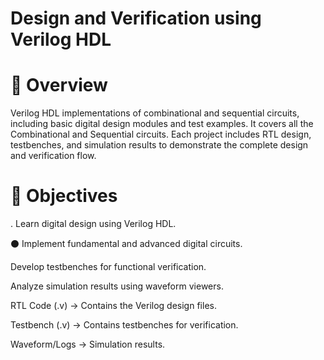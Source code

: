 # Design and Verification using Verilog HDL
# 📌 Overview
Verilog HDL implementations of combinational and sequential circuits, including basic digital design modules and test examples. It covers all the Combinational and Sequential circuits. Each project includes RTL design, testbenches, and simulation results to demonstrate the complete design and verification flow.

# 🎯 Objectives
. Learn digital design using Verilog HDL.

⚫ Implement fundamental and advanced digital circuits.

Develop testbenches for functional verification.

Analyze simulation results using waveform viewers.

RTL Code (.v) → Contains the Verilog design files.

Testbench (.v) → Contains testbenches for verification.

Waveform/Logs → Simulation results.
